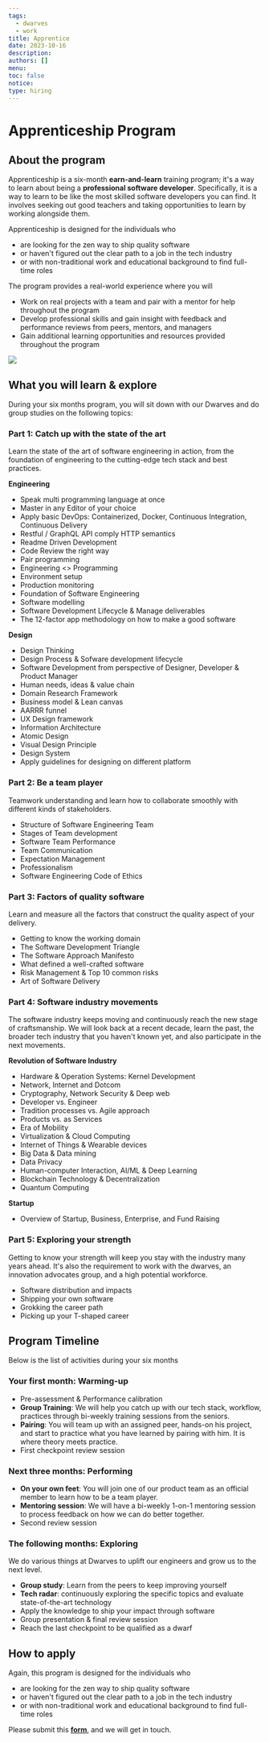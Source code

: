 ```yaml
---
tags:
  - dwarves
  - work
title: Apprentice
date: 2023-10-16
description: 
authors: []
menu: 
toc: false
notice: 
type: hiring
---
```

# Apprenticeship Program

## About the program
Apprenticeship is a six-month **earn-and-learn** training program; it's a way to learn about being a **professional software developer**. Specifically, it is a way to learn to be like the most skilled software developers you can find. It involves seeking out good teachers and taking opportunities to learn by working alongside them.

Apprenticeship is designed for the individuals who
- are looking for the zen way to ship quality software
- or haven't figured out the clear path to a job in the tech industry
- or with non-traditional work and educational background to find full-time roles

The program provides a real-world experience where you will
- Work on real projects with a team and pair with a mentor for help throughout the program
- Develop professional skills and gain insight with feedback and performance reviews from peers, mentors, and managers
- Gain additional learning opportunities and resources provided throughout the program

![](https://i.imgur.com/YvOiMJR.png)

## What you will learn & explore
During your six months program, you will sit down with our Dwarves and do group studies on the following topics:

### Part 1: Catch up with the state of the art

Learn the state of the art of software engineering in action, from the foundation of engineering to the cutting-edge tech stack and best practices.	

**Engineering**
- Speak multi programming language at once
- Master in any Editor of your choice
- Apply basic DevOps: Containerized, Docker, Continuous Integration, Continuous Delivery
- Restful / GraphQL API comply HTTP semantics
- Readme Driven Development
- Code Review the right way
- Pair programming
- Engineering <> Programming
- Environment setup
- Production monitoring
- Foundation of Software Engineering
- Software modelling
- Software Development Lifecycle & Manage deliverables
- The 12-factor app methodology on how to make a good software

**Design**
- Design Thinking
- Design Process & Sofware development lifecycle
- Software Development from perspective of Designer, Developer & Product Manager
- Human needs, ideas & value chain
- Domain Research Framework
- Business model & Lean canvas
- AARRR funnel
- UX Design framework
- Information Architecture 
- Atomic Design
- Visual Design Principle
- Design System
- Apply guidelines for designing on different platform
     
### Part 2: Be a team player

Teamwork understanding and learn how to collaborate smoothly with different kinds of stakeholders.

- Structure of Software Engineering Team
- Stages of Team development
- Software Team Performance
- Team Communication
- Expectation Management
- Professionalism
- Software Engineering Code of Ethics

### Part 3: Factors of quality software

Learn and measure all the factors that construct the quality aspect of your delivery.

- Getting to know the working domain
- The Software Development Triangle
- The Software Approach Manifesto
- What defined a well-crafted software
- Risk Management & Top 10 common risks
- Art of Software Delivery

### Part 4: Software industry movements

The software industry keeps moving and continuously reach the new stage of craftsmanship. We will look back at a recent decade, learn the past, the broader tech industry that you haven't known yet, and also participate in the next movements.

**Revolution of Software Industry**
- Hardware & Operation Systems: Kernel Development
- Network, Internet and Dotcom
- Cryptography, Network Security & Deep web
- Developer vs. Engineer
- Tradition processes vs. Agile approach
- Products vs. as Services
- Era of Mobility
- Virtualization & Cloud Computing
- Internet of Things & Wearable devices
- Big Data & Data mining
- Data Privacy
- Human-computer Interaction, AI/ML & Deep Learning
- Blockchain Technology & Decentralization
- Quantum Computing

**Startup**
- Overview of Startup, Business, Enterprise, and Fund Raising

### Part 5: Exploring your strength

Getting to know your strength will keep you stay with the industry many years ahead. It's also the requirement to work with the dwarves, an innovation advocates group, and a high potential workforce.

- Software distribution and impacts
- Shipping your own software
- Grokking the career path
- Picking up your T-shaped career

## Program Timeline

Below is the list of activities during your six months 

### Your first month: Warming-up

- Pre-assessment & Performance calibration
- **Group Training**: We will help you catch up with our tech stack, workflow, practices through bi-weekly training sessions from the seniors.
- **Pairing**: You will team up with an assigned peer, hands-on his project, and start to practice what you have learned by pairing with him. It is where theory meets practice.
- First checkpoint review session

### Next three months: Performing

- **On your own feet**: You will join one of our product team as an official member to learn how to be a team player.
- **Mentoring session**: We will have a bi-weekly 1-on-1 mentoring session to process feedback on how we can do better together.
- Second review session

### The following months: Exploring
We do various things at Dwarves to uplift our engineers and grow us to the next level.

- **Group study**: Learn from the peers to keep improving yourself
- **Tech radar**: continuously exploring the specific topics and evaluate state-of-the-art technology
- Apply the knowledge to ship your impact through software
- Group presentation & final review session
- Reach the last checkpoint to be qualified as a dwarf

## How to apply

Again, this program is designed for the individuals who
- are looking for the zen way to ship quality software
- or haven't figured out the clear path to a job in the tech industry
- or with non-traditional work and educational background to find full-time roles

Please submit this [**form**](https://form.typeform.com/to/LfCWfoml), and we will get in touch.
